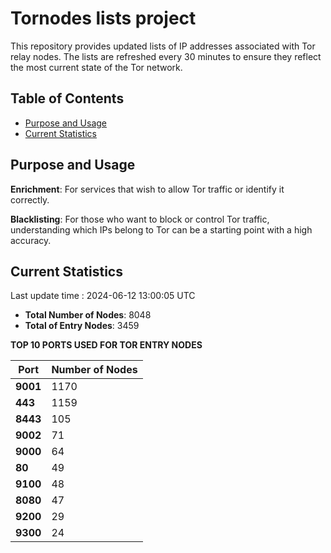# Tornodes lists project

This repository provides updated lists of IP addresses associated with Tor relay nodes. The lists are refreshed every 30 minutes to ensure they reflect the most current state of the Tor network.

## Table of Contents

- [Purpose and Usage](#purpose-and-usage)
- [Current Statistics](#current-statistics)


## Purpose and Usage

**Enrichment**: For services that wish to allow Tor traffic or identify it correctly.

**Blacklisting**: For those who want to block or control Tor traffic, understanding which IPs belong to Tor can be a starting point with a high accuracy.

## Current Statistics

Last update time : 2024-06-12 13:00:05 UTC

- **Total Number of Nodes**: 8048
- **Total of Entry Nodes**: 3459

**TOP 10 PORTS USED FOR TOR ENTRY NODES**

| **Port** | **Number of Nodes** |
|------|-----------------|
| **9001**   | 1170  |
| **443**   | 1159  |
| **8443**   | 105  |
| **9002**   | 71  |
| **9000**   | 64  |
| **80**   | 49  |
| **9100**   | 48  |
| **8080**   | 47  |
| **9200**   | 29  |
| **9300**   | 24  |

